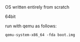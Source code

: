 OS written entirely from scratch

64bit

run with qemu as follows:

    qemu-system-x86_64 -fda boot.img


